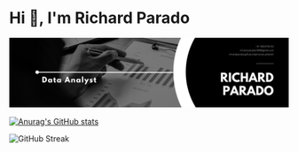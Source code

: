 # Hi 👋, I'm Richard Parado

![LinkedIn Cover Photo](https://github.com/RichardParado/personal_website/blob/main/assets/images/LinkedIn%20Banner.png)

[![Anurag's GitHub stats](https://github-readme-stats.vercel.app/api?username=RichardParado&show_icons=true&theme=dark)](https://github.com/anuraghazra/github-readme-stats)

![GitHub Streak](https://github-readme-streak-stats.herokuapp.com/?user=richardparado&)


